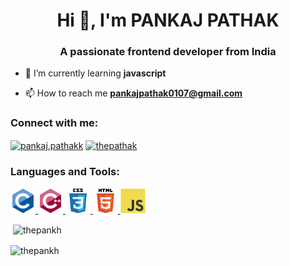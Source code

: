 
<h1 align="center">Hi 👋, I'm PANKAJ PATHAK</h1>
<h3 align="center">A passionate frontend developer from India</h3>

- 🌱 I’m currently learning **javascript**

- 📫 How to reach me **pankajpathak0107@gmail.com**

<h3 align="left">Connect with me:</h3>
<p align="left">
<a href="https://instagram.com/pankaj.pathakk" target="blank"><img align="center" src="https://raw.githubusercontent.com/rahuldkjain/github-profile-readme-generator/master/src/images/icons/Social/instagram.svg" alt="pankaj.pathakk" height="30" width="40" /></a>
<a href="https://www.codechef.com/users/thepathak" target="blank"><img align="center" src="https://cdn.jsdelivr.net/npm/simple-icons@3.1.0/icons/codechef.svg" alt="thepathak" height="30" width="40" /></a>
</p>

<h3 align="left">Languages and Tools:</h3>
<p align="left"> <a href="https://www.cprogramming.com/" target="_blank"> <img src="https://raw.githubusercontent.com/devicons/devicon/master/icons/c/c-original.svg" alt="c" width="40" height="40"/> </a> <a href="https://www.w3schools.com/cpp/" target="_blank"> <img src="https://raw.githubusercontent.com/devicons/devicon/master/icons/cplusplus/cplusplus-original.svg" alt="cplusplus" width="40" height="40"/> </a> <a href="https://www.w3schools.com/css/" target="_blank"> <img src="https://raw.githubusercontent.com/devicons/devicon/master/icons/css3/css3-original-wordmark.svg" alt="css3" width="40" height="40"/> </a> <a href="https://www.w3.org/html/" target="_blank"> <img src="https://raw.githubusercontent.com/devicons/devicon/master/icons/html5/html5-original-wordmark.svg" alt="html5" width="40" height="40"/> </a> <a href="https://developer.mozilla.org/en-US/docs/Web/JavaScript" target="_blank"> <img src="https://raw.githubusercontent.com/devicons/devicon/master/icons/javascript/javascript-original.svg" alt="javascript" width="40" height="40"/> </a> </p>

<p>&nbsp;<img align="center" src="https://github-readme-stats.vercel.app/api?username=thepankh&show_icons=true&locale=en" alt="thepankh" /></p>

<p><img align="center" src="https://github-readme-streak-stats.herokuapp.com/?user=thepankh&" alt="thepankh" /></p>

